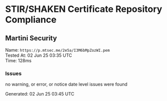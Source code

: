 # STIR/SHAKEN Certificate Repository Compliance

## Martini Security

Name: `https://p.mtsec.me/2e5a/I3M6bMpZozWI.pem`\
Tested At: 02 Jun 25 03:35 UTC\
Time: 128ms

### Issues

no warning, or error, or notice date level issues were found

Generated: 02 Jun 25 03:45 UTC